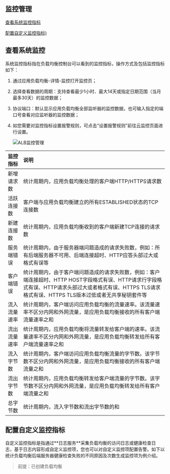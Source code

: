 ## 监控管理

[查看系统监控指标](Operation-Guide#user-content-1)

[配置自定义监控指标)](Operation-Guide#user-content-2)


## 查看系统监控
<div id="user-content-1"></div>
系统监控指标指在负载均衡控制台可以看到的监控指标，操作方式及包括监控指标如下：

1. 通过应用负载均衡-详情-监控打开监控页；

1. 选择查看数据的周期：支持查看最少1小时、最大14天或指定日期范围（当月最多30天）的监控数据；

1. 协议端口：默认显示应用负载均衡全部监听器的监控数据，也可输入指定的端口号查看对应监听器的监控数据；

1. 如您需要对监控指标设置报警规则，可点击“设置报警规则”前往云监控页面进行设置。

	![ALB监控管理](../../../../image/Networking/ALB/ALB-038.png)

| 监控指标	| 说明	|
| :- | :- |
|新增请求数	|统计周期内，应用负载均衡处理的客户端HTTP/HTTPS请求数|
|活跃连接数	|客户端与应用负载均衡建立的所有ESTABLISHED状态的TCP连接数|
|新建连接数	|统计周期内，应用负载均衡收到的客户端新建TCP连接的请求数|
|服务端错误	|统计周期内，由于服务器端问题造成的请求失败数，例如：所有后端服务器不可用、后端连接超时、HTTP应答头部过大或格式有误等|
|客户端错误	|统计周期内，由于客户端问题造成的请求失败数，例如：客户端连接超时、HTTP HOST字段格式有误、HTTP请求行字段格式有误、HTTP请求头部过大或者格式有误、HTTPS TLS请求格式有误、HTTPS TLS版本过低或者无共享秘钥套件等|
|流入流量速率	|统计周期内，客户端访问应用负载均衡的流量速率。该流量速率不区分内网和外网流量，是应用负载均衡接收的所有客户端流量速率之和|
|流出流量速率	|统计周期内，应用负载均衡将流量转发给客户端的速率。该流量速率不区分内网和外网流量，是应用负载均衡转发给所有客户端流量速率之和|
|流入字节数	|统计周期内，客户端访问应用负载均衡流量的字节数。该字节数不区分内网和外网流量，是应用负载均衡接收的所有客户端流量之和|
|流出字节数	|统计周期内，应用负载均衡转发给客户端流量的字节数。该字节数不区分内网和外网流量，是应用负载均衡转发给所有客户端流量之和|
|总字节数	|统计周期内，流入字节数和流出字节数的和|

## 配置自定义监控指标
<div id="user-content-2"></div>
自定义监控指标是指通过**日志服务**采集负载均衡的访问日志或健康检查日志，基于日志内容形成自定义监控项，您也可以对自定义监控项配置告警。如下以统计负载均衡后端服务器健康检查失败的不同原因及次数生成监控项为例介绍。

 > 前提：已创建负载均衡
